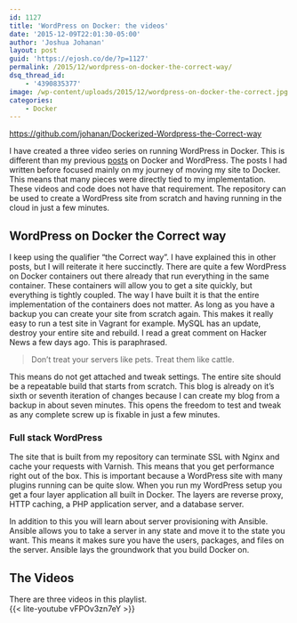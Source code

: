 ```yaml
---
id: 1127
title: 'WordPress on Docker: the videos'
date: '2015-12-09T22:01:30-05:00'
author: 'Joshua Johanan'
layout: post
guid: 'https://ejosh.co/de/?p=1127'
permalink: /2015/12/wordpress-on-docker-the-correct-way/
dsq_thread_id:
    - '4390835377'
image: /wp-content/uploads/2015/12/wordpress-on-docker-the-correct.jpg
categories:
    - Docker
---
```


<https://github.com/johanan/Dockerized-Wordpress-the-Correct-way>

I have created a three video series on running WordPress in Docker. This is different than my previous [posts](https://ejosh.co/de/2015/05/ansible-for-server-provisioning/) on Docker and WordPress. The posts I had written before focused mainly on my journey of moving my site to Docker. This means that many pieces were directly tied to my implementation. These videos and code does not have that requirement. The repository can be used to create a WordPress site from scratch and having running in the cloud in just a few minutes.

## WordPress on Docker the Correct way

I keep using the qualifier “the Correct way”. I have explained this in other posts, but I will reiterate it here succinctly. There are quite a few WordPress on Docker containers out there already that run everything in the same container. These containers will allow you to get a site quickly, but everything is tightly coupled. The way I have built it is that the entire implementation of the containers does not matter. As long as you have a backup you can create your site from scratch again. This makes it really easy to run a test site in Vagrant for example. MySQL has an update, destroy your entire site and rebuild. I read a great comment on Hacker News a few days ago. This is paraphrased.

> Don’t treat your servers like pets. Treat them like cattle.

This means do not get attached and tweak settings. The entire site should be a repeatable build that starts from scratch. This blog is already on it’s sixth or seventh iteration of changes because I can create my blog from a backup in about seven minutes. This opens the freedom to test and tweak as any complete screw up is fixable in just a few minutes.

### Full stack WordPress

The site that is built from my repository can terminate SSL with Nginx and cache your requests with Varnish. This means that you get performance right out of the box. This is important because a WordPress site with many plugins running can be quite slow. When you run my WordPress setup you get a four layer application all built in Docker. The layers are reverse proxy, HTTP caching, a PHP application server, and a database server.

In addition to this you will learn about server provisioning with Ansible. Ansible allows you to take a server in any state and move it to the state you want. This means it makes sure you have the users, packages, and files on the server. Ansible lays the groundwork that you build Docker on.

## The Videos

There are three videos in this playlist.  
{{< lite-youtube vFPOv3zn7eY >}}